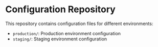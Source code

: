 # Configuration Repository

This repository contains configuration files for different environments:

- `production/`: Production environment configuration
- `staging/`: Staging environment configuration
